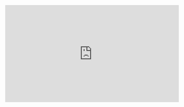 


<iframe width="560" height="315" src="https://www.youtube.com/embed/R8H4sY5y8kQ?si=VE2YhdttRmY8Kwlr" title="YouTube video player" frameborder="0" allow="accelerometer; autoplay; clipboard-write; encrypted-media; gyroscope; picture-in-picture; web-share" referrerpolicy="strict-origin-when-cross-origin" allowfullscreen></iframe>